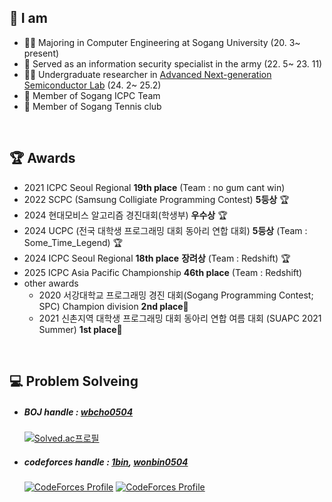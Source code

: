  ## 📣 I am
  * 👨‍🎓 Majoring in Computer Engineering at Sogang University (20. 3~ present)
  * 🏃 Served as an information security specialist in the army (22. 5~ 23. 11)
  * 🕵️‍♀️ Undergraduate researcher in [Advanced Next-generation Semiconductor Lab](https://sites.google.com/view/angelab-sogang/home) (24. 2~ 25.2)
  * 🎈 Member of Sogang ICPC Team
  * 🎾 Member of Sogang Tennis club


<br>

 ## 🏆 Awards
   * 2021 ICPC Seoul Regional **19th place** (Team : no gum cant win)
   * 2022 SCPC (Samsung Colligiate Programming Contest) **5등상** 🏆 
   * 2024 현대모비스 알고리즘 경진대회(학생부) **우수상** 🏆
   * 2024 UCPC (전국 대학생 프로그래밍 대회 동아리 연합 대회) **5등상** (Team : Some_Time_Legend)  🏆
   * 2024 ICPC Seoul Regional **18th place** **장려상** (Team : Redshift) 🏆
   * 2025 ICPC Asia Pacific Championship **46th place** (Team : Redshift)
   * other awards
     * 2020 서강대학교 프로그래밍 경진 대회(Sogang Programming Contest; SPC) Champion division **2nd place**🥈
     * 2021 신촌지역 대학생 프로그래밍 대회 동아리 연합 여름 대회 (SUAPC 2021 Summer) **1st place**🥇 
	
<br>

 ## 💻 Problem Solveing
  * ##### BOJ handle : [wbcho0504](https://www.acmicpc.net/user/wbcho0504)
      [![Solved.ac프로필](http://mazassumnida.wtf/api/v2/generate_badge?boj=wbcho0504)](https://solved.ac/wbcho0504)
  * ##### codeforces handle : [1bin](https://codeforces.com/profile/1bin), [wonbin0504](https://codeforces.com/profile/wonbin0504)    
      [![CodeForces Profile](http://cf.leed.at?id=1bin)](https://codeforces.com/profile/1bin)
      [![CodeForces Profile](http://cf.leed.at?id=raraararaa)](https://codeforces.com/profile/raraararaa)

